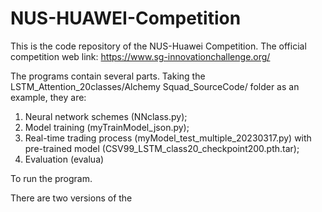# NUS-HUAWEI-Competition
This is the code repository of the NUS-Huawei Competition. The official competition web link: https://www.sg-innovationchallenge.org/

The programs contain several parts. Taking the LSTM_Attention_20classes/Alchemy Squad_SourceCode/ folder as an example, they are:
1. Neural network schemes (NNclass.py);
2. Model training (myTrainModel_json.py);
3. Real-time trading process (myModel_test_multiple_20230317.py) with pre-trained model (CSV99_LSTM_class20_checkpoint200.pth.tar);
4. Evaluation (evalua) 

To run the program.

There are two versions of the 
